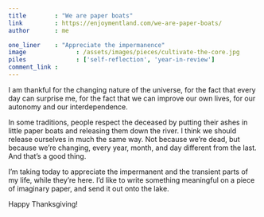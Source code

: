 ```yaml
---
title        : "We are paper boats"
link         : https://enjoymentland.com/we-are-paper-boats/
author       : me

one_liner    : "Appreciate the impermanence"
image			   : /assets/images/pieces/cultivate-the-core.jpg
piles			   : ['self-reflection', 'year-in-review']
comment_link : 
---
```


I am thankful for the changing nature of the universe, for the fact that every day can surprise me, for the fact that we can improve our own lives, for our autonomy and our interdependence.

In some traditions, people respect the deceased by putting their ashes in little paper boats and releasing them down the river.  I think we should release ourselves in much the same way.  Not because we’re dead, but because we’re changing, every year, month, and day different from the last.  And that’s a good thing.

I’m taking today to appreciate the impermanent and the transient parts of my life, while they’re here.  I’d like to write something meaningful on a piece of imaginary paper, and send it out onto the lake.

Happy Thanksgiving!
